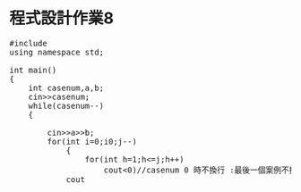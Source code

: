# 程式設計作業8
<pre>
#include<iostream>
using namespace std;

int main()
{
	int casenum,a,b;
	cin>>casenum;
	while(casenum--)
	{
		
		cin>>a>>b;
		for(int i=0;i<b;b++)//印b個波
		{
			for(int j=1;j<=a;j++)
			{
				for(int h=1;h<=j;h++)
					cout<<j;
				cout<<endl;	//每個數字後換行 
			}	
			//*
			//**
			//***
			
			for(int j=a-1;j>0;j--)
			{
				for(int h=1;h<=j;h++)
					cout<<j;
				cout<<endl;	//每個數字後換行 
			}
			//**
			//*
			
			if(i!=b-1)//不適最後一個 波都要換行 :最後一個波不換行 
			{
				cout<<endl;
			}
		}
		if(casenum>0)//casenum 0 時不換行 :最後一個案例不換行 
			cout<endl;
		 
	}
	
	return 0;
}
</pre>